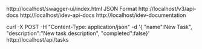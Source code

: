 http://localhost/swagger-ui/index.html
JSON Format
http://localhost/v3/api-docs
http://localhost/idev-api-docs
http://localhost/idev-documentation


curl -X POST -H "Content-Type:
application/json" -d '{
"name":New Task", 
"description":"New task description",
"completed":false}'
http://localhost/api/tasks

